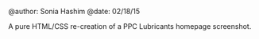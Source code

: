 @author: Sonia Hashim
@date: 02/18/15

A pure HTML/CSS re-creation of a PPC Lubricants homepage screenshot.